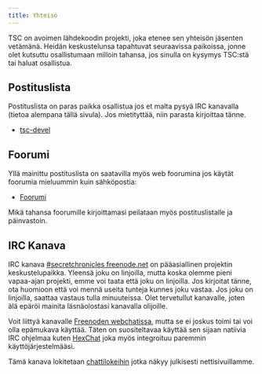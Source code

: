 ```yaml
---
title: Yhteisö
---
```


TSC on avoimen lähdekoodin projekti, joka etenee sen yhteisön jäsenten vetämänä.
Heidän keskustelunsa tapahtuvat seuraavissa paikoissa, jonne olet kutsuttu osallistumaan milloin tahansa, jos sinulla on kysymys TSC:stä
tai haluat osallistua.

Postituslista
-------------

Postituslista on paras paikka osallistua jos et malta pysyä IRC kanavalla (tietoa alempana tällä sivula). Jos mietityttää, niin parasta kirjoittaa tänne.

* [tsc-devel](https://lists.secretchronicles.org/postorius/lists/tsc-devel.lists.secretchronicles.org/)

Foorumi
-------

Yllä mainittu postituslista on saatavilla myös web foorumina
jos käytät foorumia mieluummin kuin sähköpostia:

* [Foorumi](https://lists.secretchronicles.org/hyperkitty/list/tsc-devel@lists.secretchronicles.org/)

Mikä tahansa foorumille kirjoittamasi peilataan myös
postituslistalle ja päinvastoin.

IRC Kanava
-----------

IRC kanava [#secretchronicles freenode.net](irc://irc.freenode.net/secretchronicles)
on pääasiallinen projektin keskustelupaikka.
 Yleensä joku on linjoilla, mutta koska olemme pieni vapaa-ajan projekti, emme voi taata että
joku on linjoilla. Jos kirjoitat tänne, ota huomioon että voi mennä useita tunteja kunnes joku
vastaa.
Jos joku on linjoilla, saattaa vastaus tulla minuuteissa.
Olet tervetullut kanavalle, joten älä epäröi mainita läsnäolostasi kanavalla olijoille.

Voit liittyä kanavalle [Freenoden
webchatissa](https://webchat.freenode.net/?channels=secretchronicles), mutta
se ei joskus toimi tai voi olla epämukava käyttää. Täten on suositeltavaa
käyttää sen sijaan natiivia IRC ohjelmaa kuten [HexChat](https://hexchat.github.io/)
joka myös integroituu paremmin käyttöjärjestelmääsi.

Tämä kanava lokitetaan [chattilokeihin](https://chatlogs.secretchronicles.org)
jotka näkyy julkisesti nettisivuillamme.
